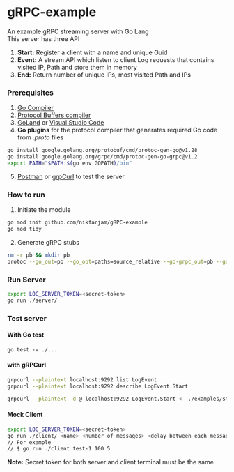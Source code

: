 # gRPC-example
An example gRPC streaming server with Go Lang  
This server has three API  
1. **Start:** Register a client with a name and unique Guid
2. **Event:** A stream API which listen to client Log requests that contains visited IP, Path and store them in memory
3. **End:** Return number of unique IPs, most visited Path and IPs

### Prerequisites
1. [Go Compiler](https://go.dev/doc/install)
2. [Protocol Buffers compiler](https://grpc.io/docs/protoc-installation/)
3. [GoLand](https://www.jetbrains.com/go/) or [Visual Studio Code](https://code.visualstudio.com/download)
4. **Go plugins** for the protocol compiler that generates required Go code from *.proto* files
```bash
go install google.golang.org/protobuf/cmd/protoc-gen-go@v1.28
go install google.golang.org/grpc/cmd/protoc-gen-go-grpc@v1.2
export PATH="$PATH:$(go env GOPATH)/bin"
```
5. [Postman](https://www.postman.com/downloads/) or [grpCurl](https://github.com/fullstorydev/grpcurl/releases) to test the server

### How to run
1. Initiate the module
```bash
go mod init github.com/nikfarjam/gRPC-example
go mod tidy
```
2. Generate gRPC stubs
```bash
rm -r pb && mkdir pb
protoc --go_out=pb --go_opt=paths=source_relative --go-grpc_out=pb --go-grpc_opt=paths=source_relative ./logevnt.proto
```

### Run Server
```bash
export LOG_SERVER_TOKEN=<secret-token>
go run ./server/
```

### Test server
#### With Go test
`go test -v ./...`

#### with gRPCurl
```bash
grpcurl --plaintext localhost:9292 list LogEvent
grpcurl --plaintext localhost:9292 describe LogEvent.Start

grpcurl --plaintext -d @ localhost:9292 LogEvent.Start <  ./examples/start_req.json
```

#### Mock Client
```bash
export LOG_SERVER_TOKEN=<secret-token>
go run ./client/ <name> <number of messages> <delay between each messages>
// For example 
// $ go run ./client test-1 100 5
```
**Note:** Secret token for both server and client terminal must be the same 